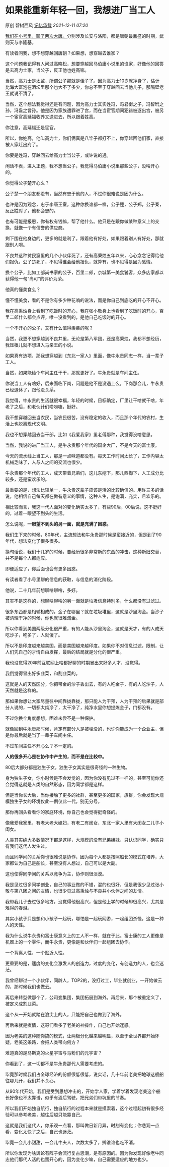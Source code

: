 # 如果能重新年轻一回，我想进厂当工人

原创 碧树西风 [记忆承载](javascript:void(0);) *2021-12-11 07:20*

[我们在小号里，聊了两次大唐。](http://mp.weixin.qq.com/s?__biz=MzU3NDc5Nzc0NQ==&mid=2247510180&idx=2&sn=98f27cafae2bd161e5af71f42fc81d13&chksm=fd2e0a7aca59836c72a9079e28c37d6d53ce95536cdbf84a8dcaa6cb93270c54d5e70d5afe33&scene=21#wechat_redirect)分别涉及长安与洛阳，都是唐朝最鼎盛的时期，武则天与李隆基。



有读者问我，想不想穿越回唐朝？如果想，想穿越去谁家？



这个问题我记得有人问过高晓松，想要穿越回马伯庸小说里的谁家，好像他的回答是去高力士家，当公子，反正他也姓高嘛。



当然，高力士是太监，所谓公子那就是侄子了。因为高力士10岁就净身了，估计比海大富泡在酒坛里那个也大不了多少，你总不至于穿越回去当他儿子，那隔壁老王就说不清了。



当然，这个想法我觉得还是有问题，因为高力士其实姓冯，冯君衡之子，冯智玳之孙，冯盎之曾孙。他是因为家族遭罪进了宫，而在当宦官期间犯错被逐出宫，被另一个宦官高延福收养又送进去，所以跟着姓高。



你注意，高延福还是宦官。



所以，你姓高，他叫高力士，你们俩真是八竿子都打不上，你穿越回他们家，直接被人家赶出府了。



你要是姓冯，穿越回去给高力士当公子，或许说的通。



闲话不表，进入正题，我不想当公子，我觉得马伯庸小说里那些公子，没啥开心的。



你觉得公子楚开心么？



公子楚一个朋友都没有，当然有忠于他的人，不过你很难说是因为什么。



也许是因为观念，忠于李唐王室，这种你换谁都一样，公子楚，公子郑，公子秦，反正姓对了，他都会忠的。



也有可能是报恩，你有权有钱嘛，帮了他什么。他只是在跟你做某种意义上的交换，就像一个有信誉的供应商。



剩下围在他身边的，更多的就是利了。跟着他有好处，如果跟着别人有好处，那就跟别人呗。



不良井这种贫民窟里的几个小伙伴死了，还有高秉烛五年以来，心心念念记得给他们报仇，公子楚死了，不见得谁会给他报仇，就算有，也不见得是因为感情。



换个公子，比如工部尚书家的公子，百里二郎，京城第一美食饕客，众多店家都以获得他一句“尚可”的评价为荣。



他真的懂美食么？



懂不懂美食，看的不是你有多少种花哨的说法，而是你自己到底吃的开心不开心。



我在高秉烛身上看到了吃饭时的开心，我在张小敬身上也看到了吃饭时的开心，百里二郎什么都会点评，唯一没看到的，是他自己吃饭时的开心。



一个不开心的公子，又有什么值得羡慕的呢？



当然，我更不想穿越到不良井里，无论是第八军团，还是高秉烛，我都不想经历，我压根儿就不想进入马亲王的小说。



如果真有选项，那我想穿越到《东北一家人》里面，像牛永贵同志一样，当一辈子工人。



当然，如果能给个车间主任干干，那就更好了。牛永贵就是车间主任。



你说当工人有啥好，后来面临下岗，问题是他不是没遇上么，下岗那会儿，牛永贵已经退休了，跟他没关系。



我觉得，牛永贵的生活就很幸福，年轻的时候，目标确定，厂里让干啥就干啥，年老了之后，和老伙计们唠唠嗑，挺好。



我不想穿越回去当农民，当农民很苦，没有稳定的收入，而且那个年代的农村，生活上也脱离现代文明。



我也不想穿越回去当干部，比如《我爱我家》里老傅那种，我觉得没啥意思。



当然，我说的进厂当工人，是牛永贵那个年代的国企大厂，不是今天的富士康。



今天的流水线上当工人，那是一点味道都没有。每天工作时间太长了，工作内容太机械乏味了，人与人之间的交流也很少。



牛永贵那个年代的工人，成天带着兄弟们，这儿东挖下，那儿西掏下，人工成分比较多，还是蛮欢乐的。



最重要的是，想法比较单一，牛永贵这辈子应该是活的比较确信的。用许三多的话说，他相信自己每天都在做有意义的事情，这种人生，是饱满，充实，且欢乐的。



相比较而言，我这一代人面对的变化确实太多了，有些90后，00后说，这不挺好的，过着一眼望不到头的生活。



怎么说呢，**一眼望不到头的另一面，就是充满了困惑。**



我们生下来的时候，80年代，主流想法和牛永贵那时候是蛮接近的，但是到了90年代，想法变化了很多很多。



换句话说，我们十几岁的时候，要经历很多非常新的东西的冲击，这种新旧交替，并不是每个人都适应。



即便适应了，你后面也会有更多困惑。



有读者看了小号里聊的信息的获取，与信息的消化阶段。



他说，二十几年前想聊啥聊啥，多好。



其实不是这样的，想聊啥聊啥的另一面就是垃圾信息特别多，什么都没有过滤过。



很多东西都是相辅相成的，金子在哪里？就在垃圾堆里，这就是沙里淘金。当沙子被清理干净的时候，你也就很难淘金。



所以你看到美国两级分化很严重，有的人能从沙里淘金，这就是天才，有的人成天吃沙子，吃多了，人就傻了。



所以不是印度越来越美国，而是美国越来越印度。如果你不对信息过滤，限制，让人们凭自己的才情自由发挥，最后的结局就是分化的很严重。



我也没觉得20年前互联网上啥都好聊的时期冒出来好多人才，没觉得。



我倒觉得冒出好多韭菜，和割韭菜的。



这就是人的天然区分，你把带金的沙子丢出去，有的人吃金子，有的人吃沙子，人天然就是这样的。



那如果你想让大家尽量往中间靠拢靠拢，那只能人为干预，人为干预的后果就是部分人说的，一切都太纯净了，太干净了，纯净水里你想提炼金子，门都没有。



不过你换个角度想想，困难未尝不是一种保护。



就像回到牛永贵那时候，肯定有部分人是被埋没的，也许你能成为一个企业主，但是你最后就是当了一辈子车间主任。



不过车间主任不开心么？不一定的。



**人的很多开心是在协作中产生的，而不是在比较中。**



80后大部分都是独生子女，独生子女其实是很奇怪的一种生物。



身为独生子女，你小时候是不会发觉的，因为你没有见过不一样的，甚至可能你还会觉得这就是人类的自然形态，因为同学都是这样。



但是当你长大后，当你接触了更多的社群，甚至更多的国家，族群，你会发现大规模独生子女的环境仅此一例仅此一代，别无分号。



那你再回头看看你的家庭环境，你自己也会觉得挺奇怪的。



像我爱我家里，有老大老大媳妇，有老二有闺女，东北一家人里有大闺女二儿子小闺女。



人类其实绝大多数情况下都是这样，大规模的没有兄弟姐妹，只认识同学，确实只有我们这代人发生过。



而且同学间的关系你也很难说是协作，因为每个人都是按照船长的模式在培养，大家都认为自己是船长，甚至没有人想过，自己可以是大副。



这也使得同学间的关系以竞争为主，协作则很淡漠。



我是见过很多同学创业，自己的事业做的不错，混的也很好，但是我很少见过张小敬与第八团之间的友情，也很少见过高秉烛与不良井小伙伴之间的友情。



我带我儿子去过很多地方，没觉得他很高兴，但是他上学的时候却很高兴，尤其是难得的春游。



其实小孩子只是想和小孩子一起玩，哪怕是一起玩网游，一起组团杀怪，这是一种人的天性。



我为什么说牛永贵和富士康意义上的工人不一样，就在于此。富士康的工人更像是机器上的一个零件，而牛永贵，更像是和伙伴们一起组团去协作。



一个背离人性，一个贴近人性。



更重要的是，适度的变化会激发人的创造力，过度的变化，有创造力的人，也会迷茫。



我曾经聊过一个小伙伴，同龄人，TOP2的，没打过工，毕业就创业，一开始做云的，那时候我们也做云。



再后来转型做那个了，公司变集团，集团拓展到海外。再后来，那个被重定义了，被定义成割韭菜。



这个从一开始就踏在浪尖上的人，只能把自己也做到了海外。



再后来就是疫情，这哥们看多了老美的神操作，自己也开始迷惑。



因为老美的这种随你搞的模式，让两极分化越来越明显，以至于全世界都开始怀疑，老美这条路，会把人类带向何方？



难道真的是马斯克的火星宇宙与马粉们的元宇宙？



你看到了，这一切都不是牛永贵那代人需要考虑的。



毕竟那时候我们占全球经济的份额很低很低，说实话，几十年前老美把地球这艘船往哪儿开，我们并不关心。



从90年代开始，我们是受到思想冲击的，开始学人家，学着学着发现老美这个船长好像也不太靠谱，似乎有酒后驾驶，把兄弟们带坑里的节奏。



所以我们开始独自航行，独自航行的过程本来就是摸索着，这个过程起初有很多经验可以参考老美，越往后越只能靠自己。



这就是我们这代人，你乐观一点看，那叫做日新月异，时刻有变化；你悲观一点看，变化太快了之后，自己也迷茫。



毕竟一会儿小甜甜，一会儿牛夫人，次数太多了，搁谁谁也吃不消。



所以你发现为啥舆论有阵子会流行复古思潮，是有原因的。因为你发现好像老牛同志他们那代人活的也蛮开心的，因为变化少嘛，自己需要适应的地方也少。